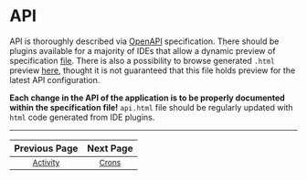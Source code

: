 # API
API is thoroughly described via [OpenAPI](https://swagger.io/specification/) specification. There should be
plugins available for a majority of IDEs that allow a dynamic preview of specification [file](./ApiSpecs.json).
There is also a possibility to browse generated `.html` preview [here](./api/api.html), thought it is not guaranteed that
this file holds preview for the latest API configuration.

**Each change in the API of the application is to be properly documented within the
specification file!** `api.html` file should be regularly updated with `html` code generated
from IDE plugins.

---

| Previous Page | Next Page |
|:-------------:|:-----:|
| <sup>[Activity](./activity.md)</sup>  | <sup>[Crons](./crons.md)</sup> |
